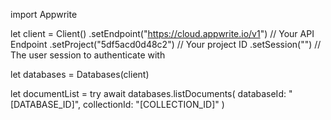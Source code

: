 import Appwrite

let client = Client()
    .setEndpoint("https://cloud.appwrite.io/v1") // Your API Endpoint
    .setProject("5df5acd0d48c2") // Your project ID
    .setSession("") // The user session to authenticate with

let databases = Databases(client)

let documentList = try await databases.listDocuments(
    databaseId: "[DATABASE_ID]",
    collectionId: "[COLLECTION_ID]"
)

